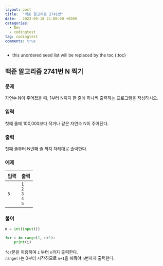 ```yaml
---
layout: post
title:  "백준 알고리즘 2741번"
date:   2023-09-18 21:00:00 +0900
categories:
  - Dev
  - codingtest
tag: codingtest
comments: true
---
```


* this unordered seed list will be replaced by the toc
{:toc}

## 백준 알고리즘 2741번 N 찍기

### 문제

자연수 N이 주어졌을 때, 1부터 N까지 한 줄에 하나씩 출력하는 프로그램을 작성하시오.

### 입력

첫째 줄에 100,000보다 작거나 같은 자연수 N이 주어진다.

### 출력

첫째 줄부터 N번째 줄 까지 차례대로 출력한다.

### 예제

| 입력 | 출력 |
| --- | --- |
| `5` | `1` <br/> `2` <br/> `3` <br/> `4` <br/> `5` |

### 풀이

```py
n = int(input())

for i in range(1, n+1):
    print(i)
```

`for`문을 이용하여 `1` 부터 `n`까지 출력한다.  
`range()`는 0부터 시작하므로 `n+1`을 해줘야 `n`번까지 출력한다.